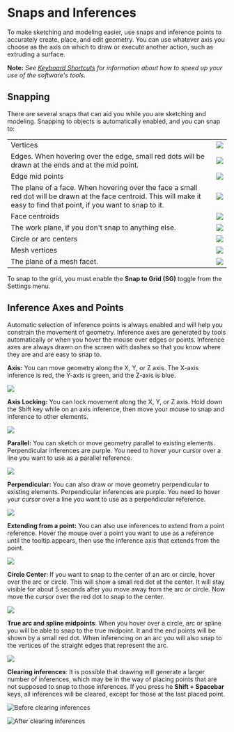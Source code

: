 # Snaps and Inferences

To make sketching and modeling easier, use snaps and inference points to accurately create, place, and edit geometry. You can use whatever axis you choose as the axis on which to draw or execute another action, such as extruding a surface.

**Note:** _See_ [_Keyboard Shortcuts_](../appendix/keyboard-shortcuts.md) _for information about how to speed up your use of the software's tools._

## Snapping

There are several snaps that can aid you while you are sketching and modeling. Snapping to objects is automatically enabled, and you can snap to:

|  |  |
| :--- | :--- |
| Vertices | ![](../.gitbook/assets/inf3%20%283%29.png) |
| Edges. When hovering over the edge, small red dots will be drawn at the ends and at the mid point. | ![](../.gitbook/assets/inf4.png) |
| Edge mid points | ![](../.gitbook/assets/inf5.png) |
| The plane of a face. When hovering over the face a small red dot will be drawn at the face centroid. This will make it easy to find that point, if you want to snap to it. | ![](../.gitbook/assets/inf6.png) |
| Face centroids | ![](../.gitbook/assets/inf7.png) |
| The work plane, if you don't snap to anything else. | ![](../.gitbook/assets/inf8.png) |
| Circle or arc centers | ![](../.gitbook/assets/inf9.png) |
| Mesh vertices | ![](../.gitbook/assets/inf2.png) |
| The plane of a mesh facet. | ![](../.gitbook/assets/inf1.png) |

To snap to the grid, you must enable the **Snap to Grid \(SG\)** toggle from the Settings menu.

## Inference Axes and Points

Automatic selection of inference points is always enabled and will help you constrain the movement of geometry. Inference axes are generated by tools automatically or when you hover the mouse over edges or points. Inference axes are always drawn on the screen with dashes so that you know where they are and are easy to snap to.

**Axis:** You can move geometry along the X, Y, or Z axis. The X-axis inference is red, the Y-axis is green, and the Z-axis is blue.

![](../.gitbook/assets/inf10.png)

**Axis Locking:** You can lock movement along the X, Y, or Z axis. Hold down the Shift key while on an axis inference, then move your mouse to snap and inference to other elements.

![](../.gitbook/assets/inf13.png)

**Parallel:** You can sketch or move geometry parallel to existing elements. Perpendicular inferences are purple. You need to hover your cursor over a line you want to use as a parallel reference.

![](../.gitbook/assets/inf14.png)

**Perpendicular:** You can also draw or move geometry perpendicular to existing elements. Perpendicular inferences are purple. You need to hover your cursor over a line you want to use as a perpendicular reference.

![](../.gitbook/assets/inf15.png)

**Extending from a point:** You can also use inferences to extend from a point reference. Hover the mouse over a point you want to use as a reference until the tooltip appears, then use the inference axis that extends from the point.

![](../.gitbook/assets/inf16.png)

**Circle Center**: If you want to snap to the center of an arc or circle, hover over the arc or circle. This will show a small red dot at the center. It will stay visible for about 5 seconds after you move away from the arc or circle. Now move the cursor over the red dot to snap to the center.

![](../.gitbook/assets/inf17.png)

**True arc and spline midpoints**: When you hover over a circle, arc or spline you will be able to snap to the true midpoint. It and the end points will be shown by a small red dot. When inferencing on an arc you will also snap to the vertices of the straight edges that represent the arc.

![](../.gitbook/assets/inf18.png)

**Clearing inferences**: It is possible that drawing will generate a larger number of inferences, which may be in the way of placing points that are not supposed to snap to those inferences. If you press he **Shift + Spacebar** keys, all inferences will be cleared, except for those at the last placed point.

![Before clearing inferences](../.gitbook/assets/inf19.png)

![After clearing inferences](../.gitbook/assets/inf20.png)

